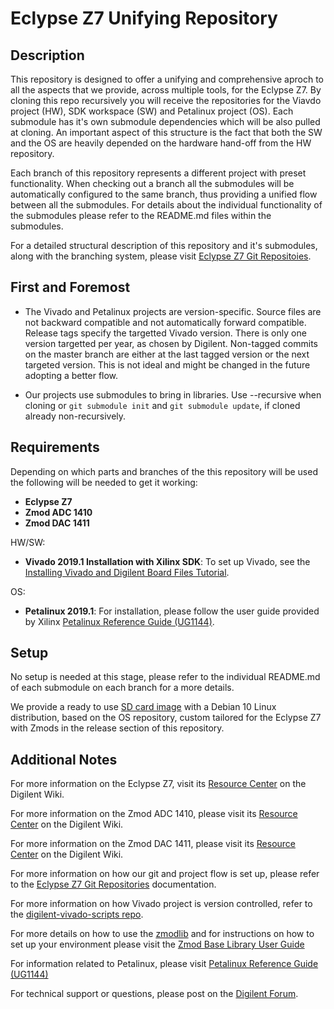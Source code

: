 # Eclypse Z7 Unifying Repository

## Description

This repository is designed to offer a unifying and comprehensive aproch to all the aspects that we provide, across multiple tools, for the Eclypse Z7. By cloning this repo recursively you will receive the repositories for the Viavdo project (HW), SDK workspace (SW) and Petalinux project (OS). Each submodule has it's own submodule dependencies which will be also pulled at cloning. An important aspect of this structure is the fact that both the SW and the OS are heavily depended on the hardware hand-off from the HW repository.

Each branch of this repository represents a different project with preset functionality. When checking out a branch all the submodules will be automatically configured to the same branch, thus providing a unified flow between all the submodules. For details about the individual functionality of the submodules please refer to the README.md files within the submodules.

For a detailed structural description of this repository and it's submodules, along with the branching system, please visit [Eclypse Z7 Git Repositoies](https://reference.digilentinc.com/reference/programmable-logic/eclypse-z7/git).

## First and Foremost

* The Vivado and Petalinux projects are version-specific. Source files are not backward compatible and not automatically forward compatible. Release tags specify the targetted Vivado version. There is only one version targetted per year, as chosen by Digilent. Non-tagged commits on the master branch are either at the last tagged version or the next targeted version. This is not ideal and might be changed in the future adopting a better flow.

* Our projects use submodules to bring in libraries. Use --recursive when cloning or `git submodule init` and `git submodule update`, if cloned already non-recursively.

## Requirements

Depending on which parts and branches of the this repository will be used the following will be needed to get it working:

* **Eclypse Z7**
* **Zmod ADC 1410**
* **Zmod DAC 1411**

HW/SW:

* **Vivado 2019.1 Installation with Xilinx SDK**: To set up Vivado, see the [Installing Vivado and Digilent Board Files Tutorial](https://reference.digilentinc.com/vivado/installing-vivado/start).

OS:

* **Petalinux 2019.1**: For installation, please follow the user guide provided by Xilinx [Petalinux Reference Guide (UG1144)](https://www.xilinx.com/support/documentation/sw_manuals/xilinx2019_1/ug1144-petalinux-tools-reference-guide.pdf).


## Setup

No setup is needed at this stage, please refer to the individual README.md of each submodule on each branch for a more details.

We provide a ready to use [SD card image](https://github.com/Digilent/Eclypse-Z7/releases) with a Debian 10 Linux distribution, based on the OS repository, custom tailored for the Eclypse Z7 with Zmods in the release section of this repository.

## Additional Notes

For more information on the Eclypse Z7, visit its [Resource Center](https://reference.digilentinc.com/reference/programmable-logic/eclypse-z7/start) on the Digilent Wiki.

For more information on the Zmod ADC 1410, please visit its [Resource Center](https://reference.digilentinc.com/reference/zmod/zmodadc/start) on the Digilent Wiki.

For more information on the Zmod DAC 1411, please visit its [Resource Center](https://reference.digilentinc.com/reference/zmod/zmoddac/start) on the Digilent Wiki.

For more information on how our git and project flow is set up, please refer to the [Eclypse Z7 Git Repositories](https://reference.digilentinc.com/reference/programmable-logic/eclypse-z7/git) documentation.

For more information on how Vivado project is version controlled, refer to the [digilent-vivado-scripts repo](https://github.com/digilent/digilent-vivado-scripts).

For more details on how to use the [zmodlib](https://github.com/Digilent/zmodlib) and for instructions on how to set up your environment please visit the [Zmod Base Library User Guide](https://reference.digilentinc.com/reference/zmod/zmodbaselibraryuserguide)

For information related to Petalinux, please visit [Petalinux Reference Guide (UG1144)](https://www.xilinx.com/support/documentation/sw_manuals/xilinx2019_1/ug1144-petalinux-tools-reference-guide.pdf)


For technical support or questions, please post on the [Digilent Forum](forum.digilentinc.com).
